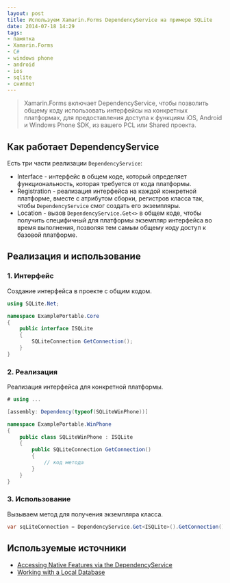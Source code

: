 ```yaml
---
layout: post
title: Используем Xamarin.Forms DependencyService на примере SQLite
date: 2014-07-18 14:29
tags:
- памятка
- Xamarin.Forms
- C#
- windows phone
- android
- ios
- sqlite
- сниппет
---
```


> Xamarin.Forms включает DependencyService, чтобы позволить общему коду использовать интерфейсы на конкретных платформах, для предоставления доступа к функциям iOS, Android и Windows Phone SDK, из вашего PCL или Shared проекта.

## Как работает DependencyService

Есть три части реализации `DependencyService`:

* Interface - интерфейс в общем коде, который определяет функциональность, которая требуется от кода платформы.
* Registration - реализация интерфейса на каждой конкретной платформе, вместе с атрибутом сборки, регистров класса так, чтобы `DependencyService` смог создать его экземпляры.
* Location - вызов `DependencyService.Get<>` в общем коде, чтобы получить специфичный для платформы экземпляр интерфейса во время выполнения, позволяя тем самым общему коду доступ к базовой платформе.

## Реализация и использование

### 1. Интерфейс

Создание интерфейса в проекте с общим кодом.

```csharp
using SQLite.Net;

namespace ExamplePortable.Core
{
	public interface ISQLite
	{
		SQLiteConnection GetConnection();
	}
}
```

### 2. Реализация

Реализация интерфейса для конкретной платформы.

```csharp
# using ...

[assembly: Dependency(typeof(SQLiteWinPhone))]

namespace ExamplePortable.WinPhone
{
	public class SQLiteWinPhone : ISQLite
	{
		public SQLiteConnection GetConnection()
		{
			// код метода
		}
	}
}
```

### 3. Использование

Вызываем метод для получения экземпляра класса.

```csharp
var sqLiteConnection = DependencyService.Get<ISQLite>().GetConnection();
```

## Используемые источники

* [Accessing Native Features via the DependencyService](http://wz2.ru/lfmp)
* [Working with a Local Database](http://wz2.ru/lfmo)
